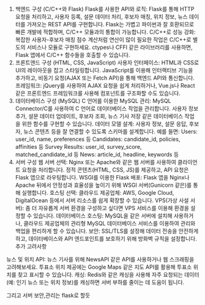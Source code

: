 1. 백엔드 구성 (C/C++와 Flask)
Flask를 사용한 API와 로직: Flask를 통해 HTTP 요청을 처리하고, 사용자 등록, 설문 데이터 처리, 후보자 매칭, 위치 정보, 뉴스 데이터를 가져오는 REST API를 구현합니다. Flask는 가볍고 파이썬과 잘 호환되므로 빠른 개발에 적합하며, C/C++ 모듈과의 통합이 가능합니다.
C/C++로 성능 강화: 복잡한 사용자-후보자 매칭 점수 계산처럼 연산이 많이 필요한 작업은 C/C++로 별도의 서비스나 모듈로 구현하세요. ctypes나 CFFI 같은 라이브러리를 사용하면, Flask 앱에서 C/C++ 함수들을 호출할 수 있습니다.
2. 프론트엔드 구성 (HTML, CSS, JavaScript)
사용자 인터페이스: HTML과 CSS로 UI의 레이아웃을 잡고 스타일링합니다. JavaScript를 이용해 인터랙티브 기능을 추가하고, 비동기 요청(AJAX 또는 Fetch API)을 통해 백엔드 API와 통신합니다.
프레임워크: jQuery를 사용하여 AJAX 요청을 쉽게 처리하거나, Vue.js나 React 같은 프론트엔드 프레임워크를 사용해 컴포넌트를 구조화할 수도 있습니다.
3. 데이터베이스 구성 (MySQL)
C 언어를 이용한 MySQL 관리: MySQL Connector/C를 사용하여 C 언어로 데이터베이스 작업을 관리합니다. 사용자 정보 추가, 설문 데이터 업데이트, 후보자 조회, 뉴스 기사 저장 같은 데이터베이스 작업을 위한 함수를 구현할 수 있습니다.
데이터 모델 설계: 사용자 정보, 설문 응답, 후보자, 뉴스 콘텐츠 등을 잘 연결할 수 있도록 스키마를 설계합니다. 예를 들면:
Users: user_id, name, preferences 등
Candidates: candidate_id, policies, affinities 등
Survey Results: user_id, survey_score, matched_candidate_id 등
News: article_id, headline, keywords 등
4. 서버 구성
웹 서버 선택: Nginx 또는 Apache와 같은 웹 서버를 사용하여 클라이언트 요청을 처리합니다. 정적 콘텐츠(HTML, CSS, JS)를 제공하고, API 요청은 Flask 앱으로 라우팅합니다.
WSGI를 이용한 Flask 배포: Flask 앱을 Nginx나 Apache 뒤에서 안정성과 효율성을 높이기 위해 WSGI 서버(Gunicorn 같은)를 통해 실행합니다.
호스팅 선택:
클라우드 제공업체: AWS, Google Cloud, DigitalOcean 등에서 서버 리소스를 쉽게 확장할 수 있습니다.
VPS(가상 사설 서버): 좀 더 자유롭게 서버 환경을 구성하고 싶다면 VPS 서비스를 이용해 환경을 설정할 수 있습니다.
데이터베이스 호스팅: MySQL을 같은 서버에 설치해 사용하거나, 클라우드 제공업체의 관리형 MySQL 데이터베이스 서비스를 이용하여 관리와 백업을 편리하게 할 수 있습니다.
보안: SSL/TLS를 설정해 데이터 전송을 안전하게 하고, 데이터베이스와 API 엔드포인트를 보호하기 위해 방화벽 규칙을 설정합니다.
추가 고려사항


뉴스 및 위치 API: 뉴스 기사를 위해 NewsAPI 같은 API를 사용하거나 웹 스크래핑을 고려해보세요. 투표소 위치 제공에는 Google Maps 같은 지도 API를 활용해 투표소 위치를 찾고 표시할 수 있습니다.
캐싱: Redis와 같은 캐싱을 사용해 자주 요청되는 데이터(예: 인기 뉴스 또는 위치 정보)를 캐싱하면 서버 부하를 줄이는 데 도움이 됩니다.


그리고 서버 보안,관리는 flask로 할듯  
